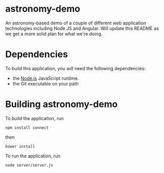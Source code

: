 astronomy-demo
==============
An astronomy-based demo of a couple of different web application technologies including Node JS and Angular.
Will update this README as we get a more solid plan for what we're doing.

Dependencies
============
To build this application, you will need the following dependencies:

* the [Node.js](http://www.nodejs.org/) JavaScript runtime.
* the Git executable on your path

Building astronomy-demo
=======================
To build the application, run

```npm install connect```

then

```bower install```

To run the application, run

```node server/server.js```